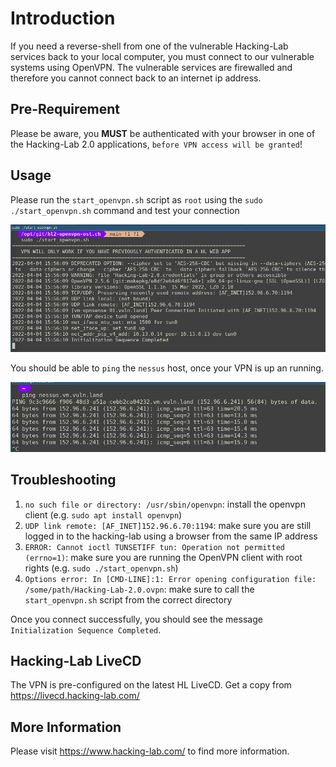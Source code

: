 # Introduction
If you need a reverse-shell from one of the vulnerable Hacking-Lab services back to your local computer, you must connect to our vulnerable systems using OpenVPN. The vulnerable services are firewalled and therefore you cannot connect back to an internet ip address.

## Pre-Requirement
Please be aware, you **MUST** be authenticated with your browser in one of the Hacking-Lab 2.0 applications, `before VPN access will be granted`!

## Usage
Please run the `start_openvpn.sh` script as `root` using the `sudo ./start_openvpn.sh` command and test your connection

![VPN](./img/vpn.png)

You should be able to `ping` the `nessus` host, once your VPN is up an running. 

![Nessus](./img/nessus.png)



## Troubleshooting

1. `no such file or directory: /usr/sbin/openvpn`: install the openvpn client (e.g. `sudo apt install openvpn`)
2. `UDP link remote: [AF_INET]152.96.6.70:1194`: make sure you are still logged in to the hacking-lab using a browser from the same IP address
3. `ERROR: Cannot ioctl TUNSETIFF tun: Operation not permitted (errno=1)`: make sure you are running the OpenVPN client with root rights (e.g. `sudo ./start_openvpn.sh`)
4. `Options error: In [CMD-LINE]:1: Error opening configuration file: /some/path/Hacking-Lab-2.0.ovpn`: make sure to call the `start_openvpn.sh` script from the correct directory

Once you connect successfully, you should see the message `Initialization Sequence Completed`.

## Hacking-Lab LiveCD
The VPN is pre-configured on the latest HL LiveCD. 
Get a copy from https://livecd.hacking-lab.com/ 

## More Information
Please visit https://www.hacking-lab.com/ to find more information. 



